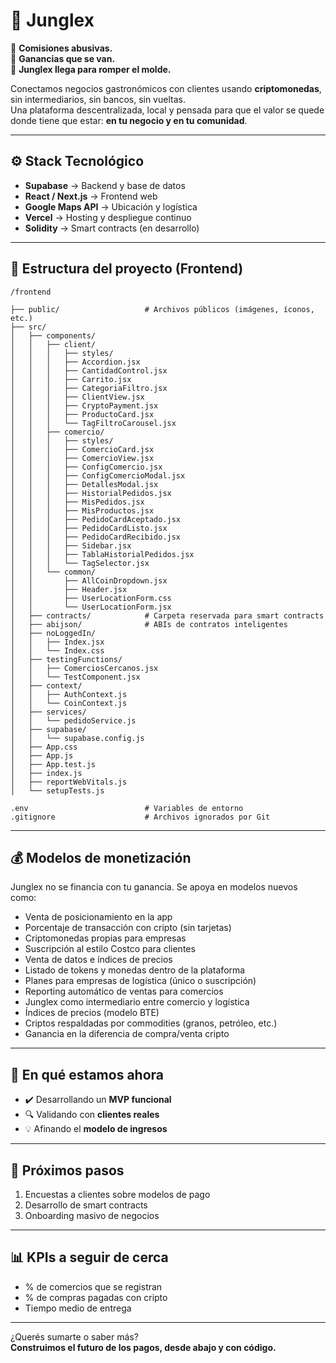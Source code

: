 # 🦍 Junglex

🚫 **Comisiones abusivas.**  
💸 **Ganancias que se van.**  
🦍 **Junglex llega para romper el molde.**

Conectamos negocios gastronómicos con clientes usando **criptomonedas**, sin intermediarios, sin bancos, sin vueltas.  
Una plataforma descentralizada, local y pensada para que el valor se quede donde tiene que estar: **en tu negocio y en tu comunidad**.

---

## ⚙️ Stack Tecnológico

- **Supabase** → Backend y base de datos  
- **React / Next.js** → Frontend web  
- **Google Maps API** → Ubicación y logística  
- **Vercel** → Hosting y despliegue continuo  
- **Solidity** → Smart contracts (en desarrollo)

---

## 🧩 Estructura del proyecto (Frontend)

```
/frontend

├── public/                   # Archivos públicos (imágenes, íconos, etc.)
├── src/
│   ├── components/
│   │   ├── client/
│   │   │   ├── styles/
│   │   │   ├── Accordion.jsx
│   │   │   ├── CantidadControl.jsx
│   │   │   ├── Carrito.jsx
│   │   │   ├── CategoriaFiltro.jsx
│   │   │   ├── ClientView.jsx
│   │   │   ├── CryptoPayment.jsx
│   │   │   ├── ProductoCard.jsx
│   │   │   └── TagFiltroCarousel.jsx
│   │   ├── comercio/
│   │   │   ├── styles/
│   │   │   ├── ComercioCard.jsx
│   │   │   ├── ComercioView.jsx
│   │   │   ├── ConfigComercio.jsx
│   │   │   ├── ConfigComercioModal.jsx
│   │   │   ├── DetallesModal.jsx
│   │   │   ├── HistorialPedidos.jsx
│   │   │   ├── MisPedidos.jsx
│   │   │   ├── MisProductos.jsx
│   │   │   ├── PedidoCardAceptado.jsx
│   │   │   ├── PedidoCardListo.jsx
│   │   │   ├── PedidoCardRecibido.jsx
│   │   │   ├── Sidebar.jsx
│   │   │   ├── TablaHistorialPedidos.jsx
│   │   │   └── TagSelector.jsx
│   │   └── common/
│   │       ├── AllCoinDropdown.jsx
│   │       ├── Header.jsx
│   │       ├── UserLocationForm.css
│   │       └── UserLocationForm.jsx
│   ├── contracts/            # Carpeta reservada para smart contracts
│   ├── abijson/              # ABIs de contratos inteligentes
│   ├── noLoggedIn/
│   │   ├── Index.jsx
│   │   └── Index.css
│   ├── testingFunctions/
│   │   ├── ComerciosCercanos.jsx
│   │   └── TestComponent.jsx
│   ├── context/
│   │   ├── AuthContext.js
│   │   └── CoinContext.js
│   ├── services/
│   │   └── pedidoService.js
│   ├── supabase/
│   │   └── supabase.config.js
│   ├── App.css
│   ├── App.js
│   ├── App.test.js
│   ├── index.js
│   ├── reportWebVitals.js
│   └── setupTests.js

.env                          # Variables de entorno  
.gitignore                    # Archivos ignorados por Git
```

---

## 💰 Modelos de monetización

Junglex no se financia con tu ganancia. Se apoya en modelos nuevos como:

- Venta de posicionamiento en la app
- Porcentaje de transacción con cripto (sin tarjetas)
- Criptomonedas propias para empresas
- Suscripción al estilo Costco para clientes
- Venta de datos e índices de precios
- Listado de tokens y monedas dentro de la plataforma
- Planes para empresas de logística (único o suscripción)
- Reporting automático de ventas para comercios
- Junglex como intermediario entre comercio y logística
- Índices de precios (modelo BTE)
- Criptos respaldadas por commodities (granos, petróleo, etc.)
- Ganancia en la diferencia de compra/venta cripto

---

## 🚀 En qué estamos ahora

- ✔️ Desarrollando un **MVP funcional**
- 🔍 Validando con **clientes reales**
- 💡 Afinando el **modelo de ingresos**

---

## 📌 Próximos pasos

1. Encuestas a clientes sobre modelos de pago  
2. Desarrollo de smart contracts  
3. Onboarding masivo de negocios

---

## 📊 KPIs a seguir de cerca

- % de comercios que se registran  
- % de compras pagadas con cripto  
- Tiempo medio de entrega  

---

¿Querés sumarte o saber más?  
**Construimos el futuro de los pagos, desde abajo y con código.**

